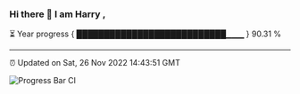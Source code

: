 ### Hi there 👋 I am Harry , 

⏳ Year progress { ███████████████████████████▁▁▁ } 90.31 %

---

⏰ Updated on Sat, 26 Nov 2022 14:43:51 GMT

![Progress Bar CI](https://github.com/duykhang68/duykhang68/workflows/Progress%20Bar%20CI/badge.svg)
